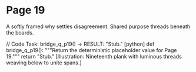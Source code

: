 # Page 19

A softly framed why settles disagreement.
Shared purpose threads beneath the boards.

// Code Task: bridge_q_p19() → RESULT: "Stub."
[python]
def bridge_q_p19():
    """Return the deterministic placeholder value for Page 19."""
    return "Stub."
[Illustration: Nineteenth plank with luminous threads weaving below to unite spans.]
